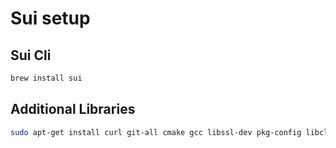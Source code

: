 # Sui setup

## Sui Cli
```bash
brew install sui
```

## Additional Libraries
```bash
sudo apt-get install curl git-all cmake gcc libssl-dev pkg-config libclang-dev libpq-dev build-essential
```